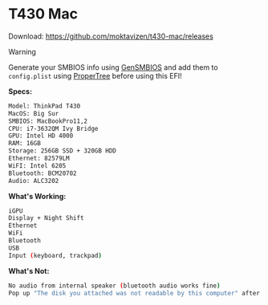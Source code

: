 # T430 Mac

Download: https://github.com/moktavizen/t430-mac/releases

> [!WARNING]  
> Generate your SMBIOS info using [GenSMBIOS](/Users/thicc430/mountefi/MountEFI.command) and add them to `config.plist` using [ProperTree](https://github.com/corpnewt/ProperTree) before using this EFI!

**Specs:**

```bash
Model: ThinkPad T430  
MacOS: Big Sur  
SMBIOS: MacBookPro11,2  
CPU: i7-3632QM Ivy Bridge  
GPU: Intel HD 4000  
RAM: 16GB  
Storage: 256GB SSD + 320GB HDD  
Ethernet: 82579LM  
WiFI: Intel 6205  
Bluetooth: BCM20702  
Audio: ALC3202
```

**What's Working:**

```bash
iGPU  
Display + Night Shift  
Ethernet  
WiFi  
Bluetooth  
USB  
Input (keyboard, trackpad)
```

**What's Not:**

```bash
No audio from internal speaker (bluetooth audio works fine)  
Pop up "The disk you attached was not readable by this computer" after every start/boot
```
